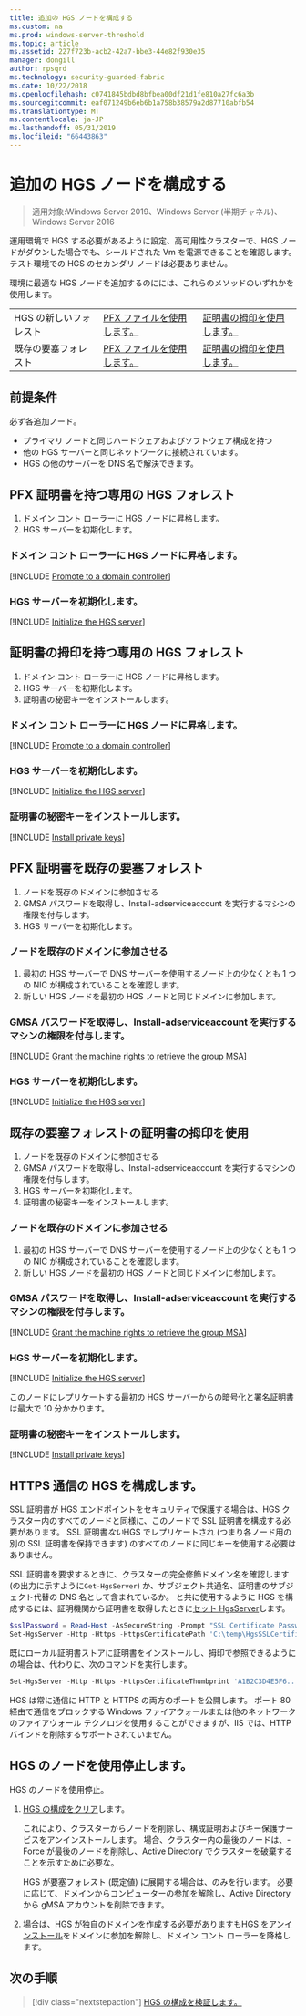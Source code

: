 ```yaml
---
title: 追加の HGS ノードを構成する
ms.custom: na
ms.prod: windows-server-threshold
ms.topic: article
ms.assetid: 227f723b-acb2-42a7-bbe3-44e82f930e35
manager: dongill
author: rpsqrd
ms.technology: security-guarded-fabric
ms.date: 10/22/2018
ms.openlocfilehash: c0741845bdbd8bfbea00df21d1fe810a27fc6a3b
ms.sourcegitcommit: eaf071249b6eb6b1a758b38579a2d87710abfb54
ms.translationtype: MT
ms.contentlocale: ja-JP
ms.lasthandoff: 05/31/2019
ms.locfileid: "66443863"
---
```

# <a name="configure-additional-hgs-nodes"></a>追加の HGS ノードを構成する

>適用対象:Windows Server 2019、Windows Server (半期チャネル)、Windows Server 2016

運用環境で HGS する必要があるように設定、高可用性クラスターで、HGS ノードがダウンした場合でも、シールドされた Vm を電源できることを確認します。 テスト環境での HGS のセカンダリ ノードは必要ありません。

環境に最適な HGS ノードを追加するのにには、これらのメソッドのいずれかを使用します。

|                |                         |                              | 
|----------------|-------------------------|------------------------------|
|HGS の新しいフォレスト  | [PFX ファイルを使用します。](#dedicated-hgs-forest-with-pfx-certificates) | [証明書の拇印を使用します。](#dedicated-hgs-forest-with-certificate-thumbprints) |
|既存の要塞フォレスト |  [PFX ファイルを使用します。](#existing-bastion-forest-with-pfx-certificates) | [証明書の拇印を使用します。](#existing-bastion-forest-with-certificate-thumbprints) |

## <a name="prerequisites"></a>前提条件

必ず各追加ノード。 
- プライマリ ノードと同じハードウェアおよびソフトウェア構成を持つ 
- 他の HGS サーバーと同じネットワークに接続されています。
- HGS の他のサーバーを DNS 名で解決できます。

## <a name="dedicated-hgs-forest-with-pfx-certificates"></a>PFX 証明書を持つ専用の HGS フォレスト

1. ドメイン コント ローラーに HGS ノードに昇格します。
2. HGS サーバーを初期化します。

### <a name="promote-the-hgs-node-to-a-domain-controller"></a>ドメイン コント ローラーに HGS ノードに昇格します。

[!INCLUDE [Promote to a domain controller](../../../includes/guarded-fabric-promote-domain-controller.md)] 

### <a name="initialize-the-hgs-server"></a>HGS サーバーを初期化します。

[!INCLUDE [Initialize the HGS server](../../../includes/guarded-fabric-initialize-hgs-on-the-node.md)] 

## <a name="dedicated-hgs-forest-with-certificate-thumbprints"></a>証明書の拇印を持つ専用の HGS フォレスト
 
1. ドメイン コント ローラーに HGS ノードに昇格します。
2. HGS サーバーを初期化します。
3. 証明書の秘密キーをインストールします。

### <a name="promote-the-hgs-node-to-a-domain-controller"></a>ドメイン コント ローラーに HGS ノードに昇格します。

[!INCLUDE [Promote to a domain controller](../../../includes/guarded-fabric-promote-domain-controller.md)] 

### <a name="initialize-the-hgs-server"></a>HGS サーバーを初期化します。

[!INCLUDE [Initialize the HGS server](../../../includes/guarded-fabric-initialize-hgs-on-the-node.md)] 

### <a name="install-the-private-keys-for-the-certificates"></a>証明書の秘密キーをインストールします。

[!INCLUDE [Install private keys](../../../includes/guarded-fabric-install-private-keys.md)]

## <a name="existing-bastion-forest-with-pfx-certificates"></a>PFX 証明書を既存の要塞フォレスト

1. ノードを既存のドメインに参加させる
2. GMSA パスワードを取得し、Install-adserviceaccount を実行するマシンの権限を付与します。
3. HGS サーバーを初期化します。

### <a name="join-the-node-to-the-existing-domain"></a>ノードを既存のドメインに参加させる

1. 最初の HGS サーバーで DNS サーバーを使用するノード上の少なくとも 1 つの NIC が構成されていることを確認します。
2. 新しい HGS ノードを最初の HGS ノードと同じドメインに参加します。 

### <a name="grant-the-machine-rights-to-retrieve-gmsa-password-and-run-install-adserviceaccount"></a>GMSA パスワードを取得し、Install-adserviceaccount を実行するマシンの権限を付与します。

[!INCLUDE [Grant the machine rights to retrieve the group MSA](../../../includes/guarded-fabric-grant-machine-rights-to-retrieve-gmsa.md)] 

### <a name="initialize-the-hgs-server"></a>HGS サーバーを初期化します。

[!INCLUDE [Initialize the HGS server](../../../includes/guarded-fabric-initialize-hgs-on-the-node.md)] 

## <a name="existing-bastion-forest-with-certificate-thumbprints"></a>既存の要塞フォレストの証明書の拇印を使用

1. ノードを既存のドメインに参加させる
2. GMSA パスワードを取得し、Install-adserviceaccount を実行するマシンの権限を付与します。
3. HGS サーバーを初期化します。
4. 証明書の秘密キーをインストールします。

### <a name="join-the-node-to-the-existing-domain"></a>ノードを既存のドメインに参加させる

1. 最初の HGS サーバーで DNS サーバーを使用するノード上の少なくとも 1 つの NIC が構成されていることを確認します。
2. 新しい HGS ノードを最初の HGS ノードと同じドメインに参加します。 

### <a name="grant-the-machine-rights-to-retrieve-gmsa-password-and-run-install-adserviceaccount"></a>GMSA パスワードを取得し、Install-adserviceaccount を実行するマシンの権限を付与します。

[!INCLUDE [Grant the machine rights to retrieve the group MSA](../../../includes/guarded-fabric-grant-machine-rights-to-retrieve-gmsa.md)] 

### <a name="initialize-the-hgs-server"></a>HGS サーバーを初期化します。

[!INCLUDE [Initialize the HGS server](../../../includes/guarded-fabric-initialize-hgs-on-the-node.md)] 

このノードにレプリケートする最初の HGS サーバーからの暗号化と署名証明書は最大で 10 分かかります。

### <a name="install-the-private-keys-for-the-certificates"></a>証明書の秘密キーをインストールします。

[!INCLUDE [Install private keys](../../../includes/guarded-fabric-install-private-keys.md)]

## <a name="configure-hgs-for-https-communications"></a>HTTPS 通信の HGS を構成します。

SSL 証明書が HGS エンドポイントをセキュリティで保護する場合は、HGS クラスター内のすべてのノードと同様に、このノードで SSL 証明書を構成する必要があります。
SSL 証明書*ない*HGS でレプリケートされ (つまり各ノード用の別の SSL 証明書を保持できます) のすべてのノードに同じキーを使用する必要はありません。

SSL 証明書を要求するときに、クラスターの完全修飾ドメイン名を確認します (の出力に示すように`Get-HgsServer`) か、サブジェクト共通名、証明書のサブジェクト代替の DNS 名として含まれているか。
と共に使用するように HGS を構成するには、証明機関から証明書を取得したときに[セット HgsServer](https://technet.microsoft.com/itpro/powershell/windows/hgsserver/set-hgsserver)します。

```powershell
$sslPassword = Read-Host -AsSecureString -Prompt "SSL Certificate Password"
Set-HgsServer -Http -Https -HttpsCertificatePath 'C:\temp\HgsSSLCertificate.pfx' -HttpsCertificatePassword $sslPassword
```

既にローカル証明書ストアに証明書をインストールし、拇印で参照できるようにの場合は、代わりに、次のコマンドを実行します。

```powershell
Set-HgsServer -Http -Https -HttpsCertificateThumbprint 'A1B2C3D4E5F6...'
```

HGS は常に通信に HTTP と HTTPS の両方のポートを公開します。
ポート 80 経由で通信をブロックする Windows ファイアウォールまたは他のネットワークのファイアウォール テクノロジを使用することができますが、IIS では、HTTP バインドを削除するサポートされていません。

## <a name="decommission-an-hgs-node"></a>HGS のノードを使用停止します。

HGS のノードを使用停止。

1. [HGS の構成をクリア](guarded-fabric-manage-hgs.md#clearing-the-hgs-configuration)します。

   これにより、クラスターからノードを削除し、構成証明およびキー保護サービスをアンインストールします。 
   場合、クラスター内の最後のノードは、- Force が最後のノードを削除し、Active Directory でクラスターを破棄することを示すために必要な。 
   
   HGS が要塞フォレスト (既定値) に展開する場合は、のみを行います。 
   必要に応じて、ドメインからコンピューターの参加を解除し、Active Directory から gMSA アカウントを削除できます。

1. 場合は、HGS が独自のドメインを作成する必要がありますも[HGS をアンインストール](guarded-fabric-manage-hgs.md#clearing-the-hgs-configuration)をドメインに参加を解除し、ドメイン コント ローラーを降格します。



## <a name="next-step"></a>次の手順

> [!div class="nextstepaction"]
> [HGS の構成を検証します。](guarded-fabric-verify-hgs-configuration.md)


